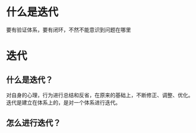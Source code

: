 # 什么是迭代

要有验证体系，要有闭环，不然不能意识到问题在哪里





# 迭代




## 什么是迭代？


对自身的心理，行为进行总结和反省，在原来的基础上，不断修正、调整、优化。迭代是建立在体系上的，是对一个体系进行迭代。




## 怎么进行迭代？
